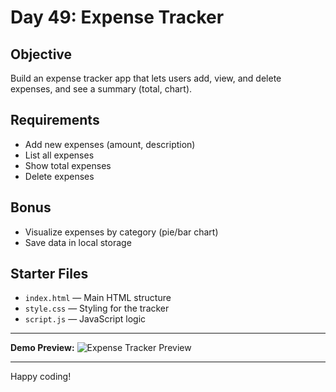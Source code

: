 # Day 49: Expense Tracker

## Objective
Build an expense tracker app that lets users add, view, and delete expenses, and see a summary (total, chart).

## Requirements
- Add new expenses (amount, description)
- List all expenses
- Show total expenses
- Delete expenses

## Bonus
- Visualize expenses by category (pie/bar chart)
- Save data in local storage

## Starter Files
- `index.html` — Main HTML structure
- `style.css` — Styling for the tracker
- `script.js` — JavaScript logic

---

**Demo Preview:**
![Expense Tracker Preview](https://i.imgur.com/4wXyZ3u.png)

---

Happy coding!
